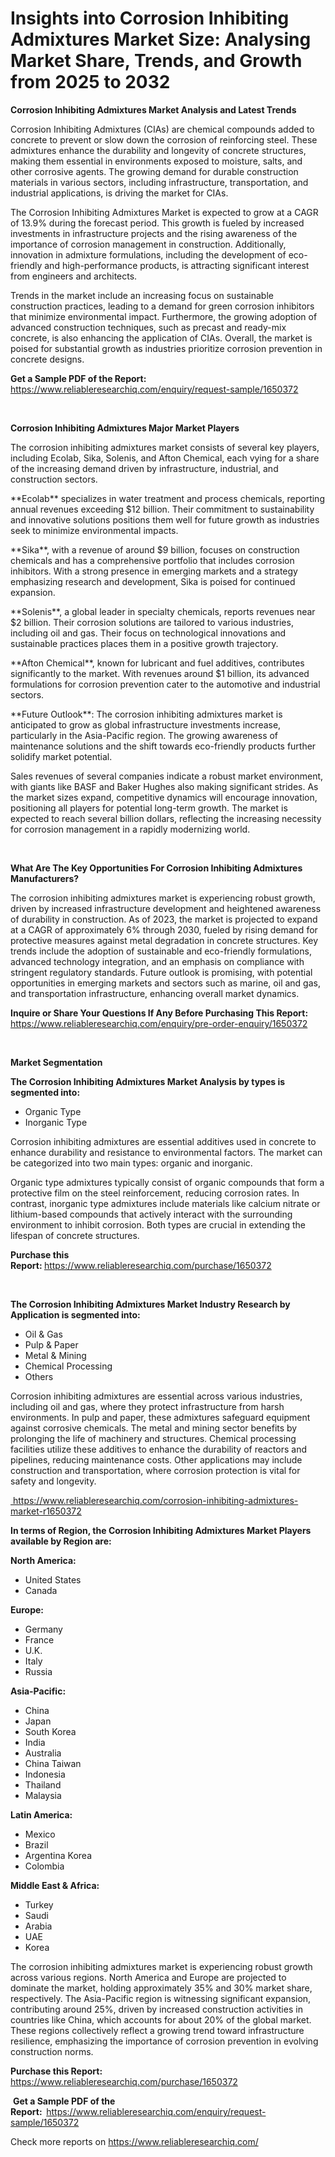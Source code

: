 <p><h1>Insights into Corrosion Inhibiting Admixtures Market Size: Analysing Market Share, Trends, and Growth from 2025 to 2032</h1></p><p><strong>Corrosion Inhibiting Admixtures Market Analysis and Latest Trends</strong></p>
<p><p>Corrosion Inhibiting Admixtures (CIAs) are chemical compounds added to concrete to prevent or slow down the corrosion of reinforcing steel. These admixtures enhance the durability and longevity of concrete structures, making them essential in environments exposed to moisture, salts, and other corrosive agents. The growing demand for durable construction materials in various sectors, including infrastructure, transportation, and industrial applications, is driving the market for CIAs.</p><p>The Corrosion Inhibiting Admixtures Market is expected to grow at a CAGR of 13.9% during the forecast period. This growth is fueled by increased investments in infrastructure projects and the rising awareness of the importance of corrosion management in construction. Additionally, innovation in admixture formulations, including the development of eco-friendly and high-performance products, is attracting significant interest from engineers and architects. </p><p>Trends in the market include an increasing focus on sustainable construction practices, leading to a demand for green corrosion inhibitors that minimize environmental impact. Furthermore, the growing adoption of advanced construction techniques, such as precast and ready-mix concrete, is also enhancing the application of CIAs. Overall, the market is poised for substantial growth as industries prioritize corrosion prevention in concrete designs.</p></p>
<p><strong>Get a Sample PDF of the Report:&nbsp;</strong> <a href="https://www.reliableresearchiq.com/enquiry/request-sample/1650372?utm_campaign=3282&utm_medium=2&utm_source=Github&utm_content=ia&utm_term=31032025&utm_id=corrosion-inhibiting-admixtures">https://www.reliableresearchiq.com/enquiry/request-sample/1650372</a></p>
<p>&nbsp;</p>
<p><strong>Corrosion Inhibiting Admixtures Major Market Players</strong></p>
<p><p>The corrosion inhibiting admixtures market consists of several key players, including Ecolab, Sika, Solenis, and Afton Chemical, each vying for a share of the increasing demand driven by infrastructure, industrial, and construction sectors.</p><p>**Ecolab** specializes in water treatment and process chemicals, reporting annual revenues exceeding $12 billion. Their commitment to sustainability and innovative solutions positions them well for future growth as industries seek to minimize environmental impacts.</p><p>**Sika**, with a revenue of around $9 billion, focuses on construction chemicals and has a comprehensive portfolio that includes corrosion inhibitors. With a strong presence in emerging markets and a strategy emphasizing research and development, Sika is poised for continued expansion.</p><p>**Solenis**, a global leader in specialty chemicals, reports revenues near $2 billion. Their corrosion solutions are tailored to various industries, including oil and gas. Their focus on technological innovations and sustainable practices places them in a positive growth trajectory.</p><p>**Afton Chemical**, known for lubricant and fuel additives, contributes significantly to the market. With revenues around $1 billion, its advanced formulations for corrosion prevention cater to the automotive and industrial sectors.</p><p>**Future Outlook**: The corrosion inhibiting admixtures market is anticipated to grow as global infrastructure investments increase, particularly in the Asia-Pacific region. The growing awareness of maintenance solutions and the shift towards eco-friendly products further solidify market potential.</p><p>Sales revenues of several companies indicate a robust market environment, with giants like BASF and Baker Hughes also making significant strides. As the market sizes expand, competitive dynamics will encourage innovation, positioning all players for potential long-term growth. The market is expected to reach several billion dollars, reflecting the increasing necessity for corrosion management in a rapidly modernizing world.</p></p>
<p>&nbsp;</p>
<p><strong>What Are The Key Opportunities For Corrosion Inhibiting Admixtures Manufacturers?</strong></p>
<p><p>The corrosion inhibiting admixtures market is experiencing robust growth, driven by increased infrastructure development and heightened awareness of durability in construction. As of 2023, the market is projected to expand at a CAGR of approximately 6% through 2030, fueled by rising demand for protective measures against metal degradation in concrete structures. Key trends include the adoption of sustainable and eco-friendly formulations, advanced technology integration, and an emphasis on compliance with stringent regulatory standards. Future outlook is promising, with potential opportunities in emerging markets and sectors such as marine, oil and gas, and transportation infrastructure, enhancing overall market dynamics.</p></p>
<p><strong>Inquire or Share Your Questions If Any Before Purchasing This Report:</strong> <a href="https://www.reliableresearchiq.com/enquiry/pre-order-enquiry/1650372?utm_campaign=3282&utm_medium=2&utm_source=Github&utm_content=ia&utm_term=31032025&utm_id=corrosion-inhibiting-admixtures">https://www.reliableresearchiq.com/enquiry/pre-order-enquiry/1650372</a></p>
<p>&nbsp;</p>
<p><strong>Market Segmentation</strong></p>
<p><strong>The Corrosion Inhibiting Admixtures Market Analysis by types is segmented into:</strong></p>
<p><ul><li>Organic Type</li><li>Inorganic Type</li></ul></p>
<p><p>Corrosion inhibiting admixtures are essential additives used in concrete to enhance durability and resistance to environmental factors. The market can be categorized into two main types: organic and inorganic. </p><p>Organic type admixtures typically consist of organic compounds that form a protective film on the steel reinforcement, reducing corrosion rates. In contrast, inorganic type admixtures include materials like calcium nitrate or lithium-based compounds that actively interact with the surrounding environment to inhibit corrosion. Both types are crucial in extending the lifespan of concrete structures.</p></p>
<p><strong>Purchase this Report:&nbsp;</strong><a href="https://www.reliableresearchiq.com/purchase/1650372?utm_campaign=3282&utm_medium=2&utm_source=Github&utm_content=ia&utm_term=31032025&utm_id=corrosion-inhibiting-admixtures">https://www.reliableresearchiq.com/purchase/1650372</a></p>
<p>&nbsp;</p>
<p><strong>The Corrosion Inhibiting Admixtures Market Industry Research by Application is segmented into:</strong></p>
<p><ul><li>Oil & Gas</li><li>Pulp & Paper</li><li>Metal & Mining</li><li>Chemical Processing</li><li>Others</li></ul></p>
<p><p>Corrosion inhibiting admixtures are essential across various industries, including oil and gas, where they protect infrastructure from harsh environments. In pulp and paper, these admixtures safeguard equipment against corrosive chemicals. The metal and mining sector benefits by prolonging the life of machinery and structures. Chemical processing facilities utilize these additives to enhance the durability of reactors and pipelines, reducing maintenance costs. Other applications may include construction and transportation, where corrosion protection is vital for safety and longevity.</p></p>
<p><a href="https://www.reliableresearchiq.com/corrosion-inhibiting-admixtures-market-r1650372?utm_campaign=3282&utm_medium=2&utm_source=Github&utm_content=ia&utm_term=31032025&utm_id=corrosion-inhibiting-admixtures">&nbsp;https://www.reliableresearchiq.com/corrosion-inhibiting-admixtures-market-r1650372</a></p>
<p><strong>In terms of Region, the Corrosion Inhibiting Admixtures Market Players available by Region are:</strong></p>
<p>
    <p> <strong> North America: </strong>
        <ul>
            <li>United States</li>
            <li>Canada</li>
        </ul>
        </p> 
    <p> <strong> Europe: </strong>
        <ul>
            <li>Germany</li>
            <li>France</li>
            <li>U.K.</li>
            <li>Italy</li>
            <li>Russia</li>
        </ul>
        </p> 
    <p> <strong> Asia-Pacific: </strong>
        <ul>
            <li>China</li>
            <li>Japan</li>
            <li>South Korea</li>
            <li>India</li>
            <li>Australia</li>
            <li>China Taiwan</li>
            <li>Indonesia</li>
            <li>Thailand</li>
            <li>Malaysia</li>
        </ul>
        </p> 
    <p> <strong> Latin America: </strong>
        <ul>
            <li>Mexico</li>
            <li>Brazil</li>
            <li>Argentina Korea</li>
            <li>Colombia</li>
        </ul>
        </p> 
    <p> <strong> Middle East & Africa: </strong>
        <ul>
            <li>Turkey</li>
            <li>Saudi</li>
            <li>Arabia</li>
            <li>UAE</li>
            <li>Korea</li>
        </ul>
    </p>
    </p>
<p><p>The corrosion inhibiting admixtures market is experiencing robust growth across various regions. North America and Europe are projected to dominate the market, holding approximately 35% and 30% market share, respectively. The Asia-Pacific region is witnessing significant expansion, contributing around 25%, driven by increased construction activities in countries like China, which accounts for about 20% of the global market. These regions collectively reflect a growing trend toward infrastructure resilience, emphasizing the importance of corrosion prevention in evolving construction norms.</p></p>
<p><strong>Purchase this Report: </strong><a href="https://www.reliableresearchiq.com/purchase/1650372?utm_campaign=3282&utm_medium=2&utm_source=Github&utm_content=ia&utm_term=31032025&utm_id=corrosion-inhibiting-admixtures">https://www.reliableresearchiq.com/purchase/1650372</a></p>
<p>&nbsp;<strong>Get a Sample PDF of the Report:&nbsp;&nbsp;</strong><a href="https://www.reliableresearchiq.com/enquiry/request-sample/1650372?utm_campaign=3282&utm_medium=2&utm_source=Github&utm_content=ia&utm_term=31032025&utm_id=corrosion-inhibiting-admixtures">https://www.reliableresearchiq.com/enquiry/request-sample/1650372</a></p>
<p><strong></strong></p>
<p>Check more reports on <a href="https://www.reliableresearchiq.com/?utm_campaign=3282&utm_medium=2&utm_source=Github&utm_content=ia&utm_term=31032025&utm_id=corrosion-inhibiting-admixtures">https://www.reliableresearchiq.com/</a></p>